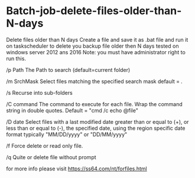 # Batch-job-delete-files-older-than-N-days
Delete files older than N days
Create a file and save it as .bat file and run it on taskscheduler to delete you backup file older then N days tested on windows server 2012 ans 2016
Note: you must have administrator right to run this.

/p Path      The Path to search  (default=current folder)

/m SrchMask  Select files matching the specified search mask
                default = *.*

/s           Recurse into sub-folders

/C command   The command to execute for each file.
                Wrap the command string in double quotes.
                Default = "cmd /c echo @file"

/D date      Select files with a last modified date greater than or 
                equal to (+), or less than or equal to (-),
                the specified date, using the region specific date format
                typically "MM/DD/yyyy" or "DD/MM/yyyy"
                
 /f          Force delete or read only file.
 
 /q          Quite or delete file without prompt
                
 for more info please visit 
 https://ss64.com/nt/forfiles.html
